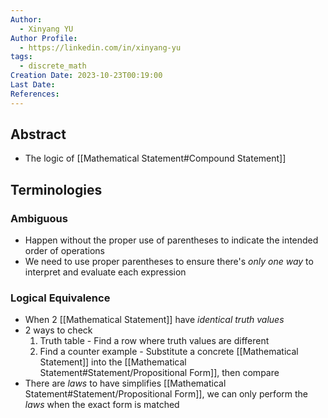 ```yaml
---
Author:
  - Xinyang YU
Author Profile:
  - https://linkedin.com/in/xinyang-yu
tags:
  - discrete_math
Creation Date: 2023-10-23T00:19:00
Last Date: 
References:
---
```

## Abstract
- The logic of [[Mathematical Statement#Compound Statement]]


## Terminologies 
### Ambiguous
- Happen without the proper use of parentheses to indicate the intended order of operations
- We need to use proper parentheses to ensure there's *only one way* to interpret and evaluate each expression
### Logical Equivalence
- When 2 [[Mathematical Statement]] have *identical truth values*
- 2 ways to check
	1) Truth table - Find a row where truth values are different
	2) Find a counter example - Substitute a concrete [[Mathematical Statement]] into the [[Mathematical Statement#Statement/Propositional Form]], then compare
- There are *laws* to have simplifies [[Mathematical Statement#Statement/Propositional Form]], we can only perform the *laws* when the exact form is matched
